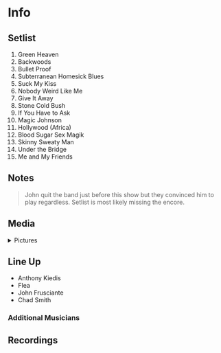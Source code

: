 # Info

## Setlist

1. Green Heaven
2. Backwoods
3. Bullet Proof
4. Subterranean Homesick Blues
5. Suck My Kiss
6. Nobody Weird Like Me
7. Give It Away
8. Stone Cold Bush
9. If You Have to Ask
10. Magic Johnson
11. Hollywood (Africa)
12. Blood Sugar Sex Magik
13. Skinny Sweaty Man
14. Under the Bridge
15. Me and My Friends

## Notes

> John quit the band just before this show but they convinced him to play regardless.
Setlist is most likely missing the encore.

## Media 

<details>
  <summary>Pictures</summary>
  <!--<img alt="Setlist" title="Setlist" src="_.jpg" height="200" />
  <img alt="Clipping" title="Clipping" src="_.jpg" height="200" />
  <img alt="Flyer" title="Flyer" src="_.jpg" height="200" />-->
</details>

## Line Up

* Anthony Kiedis
* Flea
* John Frusciante
* Chad Smith

### Additional Musicians

## Recordings
